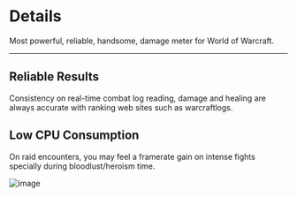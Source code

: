 # Details

Most powerful, reliable, handsome, damage meter for World of Warcraft.

---

## Reliable Results

Consistency on real-time combat log reading, damage and healing are always accurate with ranking web sites such as warcraftlogs. 

## Low CPU Consumption 

On raid encounters, you may feel a framerate gain on intense fights specially during bloodlust/heroism time.

![image](https://github.com/endless-addons/Details/assets/46463908/6084bc8e-796f-48a9-879f-fc737df5c6d6)
